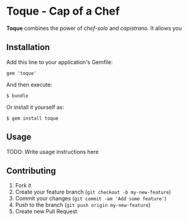 # Toque - Cap of a Chef

**Toque** combines the power of *chef-solo* and *capistrano*. It allows you

## Installation

Add this line to your application's Gemfile:

    gem 'toque'

And then execute:

    $ bundle

Or install it yourself as:

    $ gem install toque

## Usage

TODO: Write usage instructions here

## Contributing

1. Fork it
2. Create your feature branch (`git checkout -b my-new-feature`)
3. Commit your changes (`git commit -am 'Add some feature'`)
4. Push to the branch (`git push origin my-new-feature`)
5. Create new Pull Request
